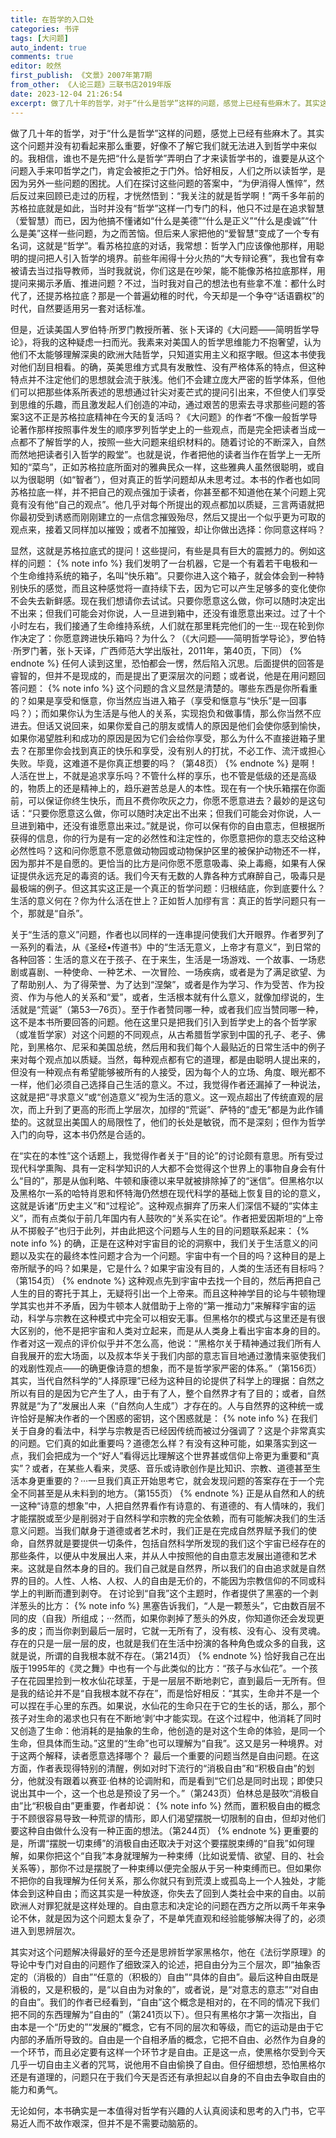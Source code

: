 ```yaml
---
title: 在哲学的入口处
categories: 书评
tags: [大问题]
auto_indent: true
comments: true
editor: 皎然
first_publish: 《文景》2007年第7期
from_other: 《人论三题》三联书店2019年版
date: 2023-12-04 21:26:54
excerpt: 做了几十年的哲学，对于“什么是哲学”这样的问题，感觉上已经有些麻木了。其实这个问题并没有初看起来那么重要，好像不了解它我们就无法进入到哲学中来似的。我相信，谁也不是先把“什么是哲学”弄明白了才来读哲学书的，谁要是从这个问题入手来叩哲学之门，肯定会被拒之于门外。恰好相反，人们之所以读哲学，是因为另外一些问题的困扰。人们在探讨这些问题的答案中，“为伊消得人憔悴”，然后反过来回顾已走过的历程，才恍然悟到：“我关注的就是哲学啊！”两千多年前的苏格拉底就是如此，当时并没有“哲学”这样一门专门的科，他只不过是在追求智慧（爱智慧）而已，因为他搞不懂诸如“什么是美德”“什么是正义”“什么是虔诚”“什么是美”这样一些问题，为之而苦恼。但后来人家把他的“爱智慧”变成了一个专有名词，这就是“哲学”。看苏格拉底的对话，我常想：哲学入门应该像他那样，用聪明的提问把人引入哲学的境界。前些年闹得十分火热的“大专辩论赛”，我也曾有幸被请去当过指导教师，当时我就说，你们这是在吵架，能不能像苏格拉底那样，用提问来揭示矛盾、推进问题？不过，当时我对自己的想法也有些拿不准：都什么时代了，还提苏格拉底？那是一个普遍幼稚的时代，今天却是一个争夺“话语霸权”的时代，自然要适用另一套对话标准。
---
```

做了几十年的哲学，对于“什么是哲学”这样的问题，感觉上已经有些麻木了。其实这个问题并没有初看起来那么重要，好像不了解它我们就无法进入到哲学中来似的。我相信，谁也不是先把“什么是哲学”弄明白了才来读哲学书的，谁要是从这个问题入手来叩哲学之门，肯定会被拒之于门外。恰好相反，人们之所以读哲学，是因为另外一些问题的困扰。人们在探讨这些问题的答案中，“为伊消得人憔悴”，然后反过来回顾已走过的历程，才恍然悟到：“我关注的就是哲学啊！”两千多年前的苏格拉底就是如此，当时并没有“哲学”这样一门专门的科，他只不过是在追求智慧（爱智慧）而已，因为他搞不懂诸如“什么是美德”“什么是正义”“什么是虔诚”“什么是美”这样一些问题，为之而苦恼。但后来人家把他的“爱智慧”变成了一个专有名词，这就是“哲学”。看苏格拉底的对话，我常想：哲学入门应该像他那样，用聪明的提问把人引入哲学的境界。前些年闹得十分火热的“大专辩论赛”，我也曾有幸被请去当过指导教师，当时我就说，你们这是在吵架，能不能像苏格拉底那样，用提问来揭示矛盾、推进问题？不过，当时我对自己的想法也有些拿不准：都什么时代了，还提苏格拉底？那是一个普遍幼稚的时代，今天却是一个争夺“话语霸权”的时代，自然要适用另一套对话标准。

但是，近读美国人罗伯特·所罗门教授所著、张卜天译的《大问题——简明哲学导论》，将我的这种疑虑一扫而光。我素来对美国人的哲学思维能力不抱奢望，认为他们不太能够理解深奥的欧洲大陆哲学，只知道实用主义和抠字眼。但这本书使我对他们刮目相看。的确，英美思维方式具有发散性、没有严格体系的特点，但这种特点并不注定他们的思想就会流于肤浅。他们不会建立庞大严密的哲学体系，但他们可以把那些体系所表述的思想通过针尖对麦芒式的提问引出来，不但使人们享受到思维的乐趣，而且激发起人们创造的冲动，通过艰苦的思索去寻求那些问题的答案3这不正是苏格拉底精神在今天的复活吗？《大问题》的作者“不像一般哲学导论著作那样按照事件发生的顺序罗列哲学史上的一些观点，而是完全把读者当成一点都不了解哲学的人，按照一些大问题来组织材料的。随着讨论的不断深入，自然而然地把读者引入哲学的殿堂”。也就是说，作者把他的读者当作在哲学上一无所知的“菜鸟”，正如苏格拉底所面对的雅典民众一样，这些雅典人虽然很聪明，或自以为很聪明（如“智者”），但对真正的哲学问题却从未思考过。本书的作者也如同苏格拉底一样，并不把自己的观点强加于读者，你甚至都不知道他在某个问题上究竟有没有他“自己的观点”。他几乎对每个所提出的观点都加以质疑，三言两语就把你最初受到诱惑而刚刚建立的一点信念摧毁殆尽，然后又提出一个似乎更为可取的观点来，接着又同样加以摧毁；或者不加摧毁，却让你做出选择：你同意这样吗？

显然，这就是苏格拉底式的提问！这些提问，有些是具有巨大的震撼力的。例如这样的问题：
{% note info %}
我们发明了一台机器，它是一个有着若干电极和一个生命维持系统的箱子，名叫“快乐箱”。只要你进入这个箱子，就会体会到一种特别快乐的感觉，而且这种感觉将一直持续下去，因为它可以产生足够多的变化使你不会失去新鲜感。现在我们想请你去试试。只要你愿意这么做，你可以随时决定出不出来；但我们可能会对你说，人一旦进到箱中，还没有谁愿意出来过。过了十个小时左右，我们接通了生命维持系统，人们就在那里粍完他们的一生···现在轮到你作决定了：你愿意跨进快乐箱吗？为什么？（《大问题——简明哲学导论》，罗伯特·所罗门著，张卜天译，广西师范大学出版社，2011年，第40页，下同）
{% endnote %}
任何人读到这里，恐怕都会一愣，然后陷入沉思。后面提供的回答是睿智的，但并不是现成的，而是提出了更深层次的问题；或者说，他是在用问题回答问题：
{% note info %}
这个问题的含义显然是清楚的。哪些东西是你所看重的？如果是享受和惬意，你当然应当进入箱子（享受和惬意与“快乐”是一回事吗？）；而如果你认为生活是与他人的关系，实现抱负和做事情，那么你当然不应进去。但话又说回来，如果你爱自己的朋友或情人的原因是他们会使你感到愉快，如果你渴望胜利和成功的原因是因为它们会给你享受，那么为什么不直接逬箱子里去？在那里你会找到真正的快乐和享受，没有别人的打扰，不必工作、流汗或担心失败。毕竟，这难道不是你真正想要的吗？（第48页）
{% endnote %}
是啊！人活在世上，不就是追求享乐吗？不管什么样的享乐，也不管是低级的还是高级的，物质上的还是精神上的，趋乐避苦总是人的本性。现在有一个快乐箱摆在你面前，可以保证你终生快乐，而且不费你吹灰之力，你愿不愿意进去？最妙的是这句话：“只要你愿意这么做，你可以随时决定出不出来；但我们可能会对你说，人一旦进到箱中，还没有谁愿意出来过。”就是说，你可以保有你的自由意志，但根据所获得的信息，你的行为是有一定的必然性和注定性的，你愿意把你的意志交给这种必然性吗？这和问你愿意不愿意做动物园或动物保护区里的被保护动物还不一样，因为那并不是自愿的。更恰当的比方是问你愿不愿意吸毒、染上毒瘾，如果有人保证提供永远充足的毒资的话。我们今天有无数的人靠各种方式麻醉自己，吸毒只是最极端的例子。但这其实这正是一个真正的哲学问题：归根结底，你到底要什么？生活的意义何在？你为什么活在世上？正如哲人加缪有言：真正的哲学问题只有一个，那就是“自杀”。

关于“生活的意义”问题，作者也以同样的一连串提问使我们大开眼界。作者罗列了一系列的看法，从《圣经•传道书》中的“生活无意义，上帝才有意义”，到日常的各种回答：生活的意义在于孩子、在于来生，生活是一场游戏、一个故事、一场悲剧或喜剧、一种使命、一种艺术、一次冒险、一场疾病，或者是为了满足欲望、为了帮助别人、为了得荣誉、为了达到“涅槃”，或者是作为学习、作为受苦、作为投资、作为与他人的关系和“爱”，或者，生活根本就有什么意义，就像加缪说的，生活就是“荒诞”（第53—76页）。至于作者赞同哪一种，或者我们应当赞同哪一种，这不是本书所要回答的问题。他在这里只是把我们引入到哲学史上的各个哲学家（或准哲学家）对这个问题的不同观点，从古希腊哲学家到中国的孔子、老子、佛陀，到黑格尔、尼采和美国总统，然后用和我们每个人最贴近的日常生活中的例子来对每个观点加以质疑。当然，每种观点都有它的道理，都是由聪明人提出来的，但没有一种观点有希望能够被所有的人接受，因为每个人的立场、角度、眼光都不一样，他们必须自己选择自己生活的意义。不过，我觉得作者还漏掉了一种说法，这就是把“寻求意义”或“创造意义”视为生活的意义。这一观点超出了传统直观的层次，而上升到了更高的形而上学层次，加缪的“荒诞”、萨特的“虚无”都是为此作铺垫的。这就显出美国人的局限性了，他们的长处是敏锐，而不是深刻；但作为哲学入门的向导，这本书仍然是合适的。

在“实在的本性”这个话题上，我觉得作者关于“目的论”的讨论颇有意思。所有受过现代科学熏陶、具有一定科学知识的人大都不会觉得这个世界上的事物自身会有什么“目的”，那是从伽利略、牛顿和康德以来早就被排除掉了的“迷信”。但黑格尔以及黑格尔一系的哈特肖恩和怀特海仍然想在现代科学的基础上恢复目的论的意义，这就是诉诸“历史主义”和“过程论”。这种观点摒弃了历来人们深信不疑的“实体主义”，而有点类似于前几年国内有人鼓吹的“关系实在论”。作者把爱因斯坦的“上帝从不掷骰子”也归于此列，并由此把这个问题与人生的目的问题联系起来：
{% note info %}
的确，正是在这种对宇宙目的论的洞察中，我们关于生活意义的问题以及实在的最终本性问题才合为一个问题。宇宙中有一个目的吗？这种目的是上帝所賦予的吗？如果是，它是什么？如果宇宙没有目的，人类的生活还有目标吗？（第154页）
{% endnote %}
这种观点先到宇宙中去找一个目的，然后再把自己人生的目的寄托于其上，无疑将引出一个上帝来。而且这种神学目的论与牛顿物理学其实也并不矛盾，因为牛顿本人就借助于上帝的“第一推动力”来解释宇宙的运动，科学与宗教在这种模式中完全可以相安无事。但黑格尔的模式与这里还是有很大区别的，他不是把宇宙和人类对立起来，而是从人类身上看出宇宙本身的目的。作者对这一观点的评价似乎并不怎么高，他说：“黑格尔关于精神通过我们所有人自我展开的宏大场面，以及叔本华关于我们内部的意志盲目地通过激情来驱使我们的戏剧性观点——的确更像诗意的想象，而不是哲学家严密的体系。”（第156页）其实，当代自然科学的“人择原理”已经为这种目的论提供了科学上的理据：自然之所以有目的是因为它产生了人，由于有了人，整个自然界才有了目的；或者，自然界就是“为了”发展出人来（“自然向人生成”）才存在的。人与自然界的这种统一或许恰好是解决作者的一个困惑的密钥，这个困惑就是：
{% note info %}
在我们关于自身的看法中，科学与宗教是否已经因传统而被过分强调了？这是个非常真实的问题。它们真的如此重要吗？道德怎么样？有没有这种可能，如果落实到这一点，我们会把成为一个“好人”看得远比理解这个世界甚或信仰上帝更为重要和“真实”？或者，在某些人看来，灵感、音乐或诗歌创作是比知识、宗教、道德甚至生活本身更重要的？···一旦我们真正开始思考它，就会发现问题的答案存在于一个完全不同甚至是从未料到的地方。（第155页）
{% endnote %}
正是从自然和人的统一这种“诗意的想象”中，人把自然界看作有诗意的、有道德的、有人情味的，我们才能摆脱或至少是削弱对于自然科学和宗教的完全依赖，而有可能解决我们的生活意义问题。当我们献身于道德或者艺术时，我们正是在完成自然界赋予我们的使命，自然界就是要提供一切条件，包括自然科学所发现的我们这个宇宙已经存在的那些条件，以便从中发展出人来，并从人中按照他的自由意志发展出道德和艺术来。这就是自然本身的目的。我们自己就是自然界，所以我们的自由追求就是自然界的目的。人性、人格、人权、人的自由是无价的，不能因为宗教信仰的不同或科学上的判断而遭到剥夺。
在讨论到“自我”这个主题时，作者提供了黑塞的一个剥洋葱头的比方：
{% note info %}
黑塞告诉我们，“人是一颗葱头”，它由数百层不同的皮（自我）所组成；···然而，如果你剥掉了葱头的外皮，你知道你还会发现更多的皮；而当你剥到最后一层时，它就一无所有了，没有核、没有心、没有灵魂。存在的只是一层一层的皮，也就是我们在生活中扮演的各种角色或众多的自我，这就是说，所谓的自我根本就不存在。（第214页）
{% endnote %}
恰好我自己在出版于1995年的《灵之舞》中也有一个与此类似的比方：“孩子与水仙花”。一个孩子在花园里捡到一枚水仙花球茎，于是一层层不断地剥它，直到最后一无所有。但是我的结论并不是“自我根本就不存在”，而是恰好相反：“其实，生命并不是一个可以捏在手心里的东西。如果说，水仙花的生命只在于它的生长的话，那么，那个孩子对生命的渴求也只有在不断地‘剥’中才能实现。在这个过程中，他消耗了同时又创造了生命：他消耗的是抽象的生命，他创造的是对这个生命的体验，是同一个生命，但具体而生动。”这里的“生命”也可以理解为“自我”。这又是另一种境界。对于这两个解释，读者愿意选择哪个？
最后一个重要的问题当然是自由问题。在这方面，作者表现得特别的清醒，例如对时下流行的“消极自由”和“积极自由”的划分，他就没有跟着以赛亚·伯林的论调附和，而是看到“它们总是同时出现；即使只说出其中一个，这一个也总是预设了另一个。”（第243页）伯林总是鼓吹“消极自由”比“积极自由”更重要，作者却说：
{% note info %}
然而，置积极自由的概念于不顾很容易导致一种荒谬的情形，即人们渴望摆脱一切限制的自由，但却对他们要这种自由做什么没有一种正面的想法。（第244页）
{% endnote %}
更重要的是，所谓“摆脱一切束缚”的消极自由还取决于对这个要摆脱束缚的“自我”如何理解，如果你把这个“自我”本身就理解为一种束缚（比如说爱情、欲望、目的、社会关系等），那你不过是摆脱了一种束缚以便完全服从于另一种束缚而已。但如果你不把你的自我理解为任何关系，那么你就只有到荒漠上或孤岛上一个人独处，才能体会到这种自由；而这其实是一种放逐，你失去了回到人类社会中来的自由。以前欧洲人对罪犯就是这样处理的。自由意志和决定论的问题在西方之所以两千年来争论不休，就是因为这个问题太复杂了，不是单凭直观和经验能够解决得了的，必须进入到思辨层次。

其实对这个问题解决得最好的至今还是思辨哲学家黑格尔，他在《法衍学原理》的导论中专门对自由的问题作了细致深入的论述，把自由分为三个层次，即“抽象否定的（消极的）自由”“任意的（积极的）自由”“具体的自由”。最后这种自由既是消极的，又是积极的，是“以自由为对象的”，或者说，是“对意志的意志”“对自由的自由”。我们的作者已经看到，“自由”这个概念是相对的，在不同的情况下我们把不同的东西理解为“自由的”（第241页以下）。但只有黑格尔才第一次指出，自由本是一个“历史的”“发展的”概念，它有不同的层次和等级，而它的运动是由于它内部的矛盾所导致的。自由是一个自相矛盾的概念，它把不自由、必然作为自身的一个环节，而且必定要有这样一个环节才是自由。正是这一点，使黑格尔受到今天几乎一切自由主义者的咒骂，说他用不自由偷换了自由。但仔细想想，恐怕黑格尔还是有道理的，问题只在于我们今天是否还有承担起以自身的不自由去争取自由的能力和勇气。

无论如何，本书确实是一本值得对哲学有兴趣的人认真阅读和思考的入门书，它平易近人而不故作艰深，但并不是不需要动脑筋的。
